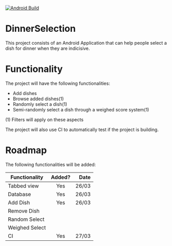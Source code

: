 [![Android Build](https://github.com/Lboer/DinnerSelection/actions/workflows/Xamarin.yml/badge.svg)](https://github.com/Lboer/DinnerSelection/actions/workflows/Xamarin.yml)

# DinnerSelection

This project consists of an Android Application that can help people select a dish for dinner when they are indicisive.

# Functionality

The project will have the following functionalities:
- Add dishes
- Browse added dishes(1)
- Randomly select a dish(1)
- Semi-randomly select a dish through a weighed score system(1)

(1) Filters will apply on these aspects

The project will also use CI to automatically test if the project is building.

# Roadmap

The following functionalities will be added:

| Functionality  | Added? | Date  |
| -------------- |:------:| -----:|
| Tabbed view    | Yes    | 26/03 |
| Database       | Yes    | 26/03 |
| Add Dish       | Yes    | 26/03 |
| Remove Dish    |        |       |
| Random Select  |        |       |
| Weighed Select |        |       |
| CI             | Yes    | 27/03 |
